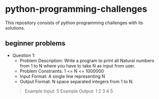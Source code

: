 # python-programming-challenges
This repository consists of python programming challenges with its solutions.

## beginner problems

- Question 1:
    - Problem Description: Write a program to print all Natural numbers from 1 to N where you have to take N as input from user.
    - Problem Constraints: 1 <= N <= 1000000
    - Input Format: A single line representing N
    - Output Format: N space separated integers from 1 to N.
    > Example Input: 5
    > Example Output: 1 2 3 4 5 